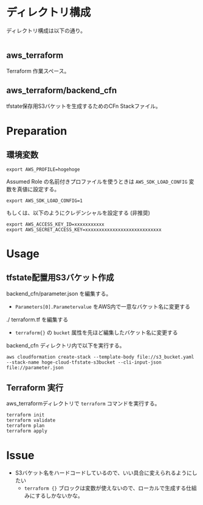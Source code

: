 # ディレクトリ構成

ディレクトリ構成は以下の通り。

```
```

## aws_terraform

Terraform 作業スペース。

## aws_terraform/backend_cfn

tfstate保存用S3バケットを生成するためのCFn Stackファイル。

# Preparation

## 環境変数

```
export AWS_PROFILE=hogehoge
```

Assumed Role の名前付きプロファイルを使うときは `AWS_SDK_LOAD_CONFIG` 変数を真値に設定する。

```
export AWS_SDK_LOAD_CONFIG=1
```

もしくは、以下のようにクレデンシャルを設定する (非推奨)

```
export AWS_ACCESS_KEY_ID=xxxxxxxxxxx
export AWS_SECRET_ACCESS_KEY=xxxxxxxxxxxxxxxxxxxxxxxxxxxx
```

# Usage

## tfstate配置用S3バケット作成

backend_cfn/parameter.json を編集する。

- `Parameters[0].Parametervalue` をAWS内で一意なバケット名に変更する

./  terraform.tf を編集する

- `terraform{}` の `bucket` 属性を先ほど編集したバケット名に変更する

backend_cfn ディレクトリ内で以下を実行する。

```
aws cloudformation create-stack --template-body file://s3_bucket.yaml --stack-name hoge-cloud-tfstate-s3bucket --cli-input-json file://parameter.json
```

## Terraform 実行

aws_terraformディレクトリで `terraform` コマンドを実行する。

```
terraform init
terraform validate
terraform plan
terraform apply
```

# Issue

* S3バケット名をハードコードしているので、いい具合に変えられるようにしたい
    * `terraform {}` ブロックは変数が使えないので、ローカルで生成する仕組みにするしかないかな。